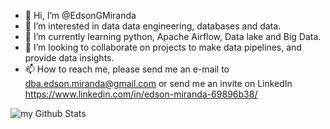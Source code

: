 - 👋 Hi, I’m @EdsonGMiranda
- 👀 I’m interested in data data engineering,  databases and data.
- 🌱 I’m currently learning python, Apache Airflow, Data lake and Big Data.
- 💞️ I’m looking to collaborate on projects to make data pipelines, and provide data insights.
- 📫 How to reach me, please send me an e-mail to dba.edson.miranda@gmail.com or send me an invite on LinkedIn  https://www.linkedin.com/in/edson-miranda-69896b38/


<!---
EdsonGMiranda/EdsonGMiranda is a ✨ special ✨ repository because its `README.md` (this file) appears on your GitHub profile.
You can click the Preview link to take a look at your changes.

--->
<img align="center" src="https://github-readme-stats.vercel.app/api?username=EdsonGMiranda&include_all_commits=true&count_private=true&show_icons=true&line_height=20&title_color=2B5BBD&icon_color=1124BB&text_color=A1A1A1&bg_color=0,000000,130F40" alt="my Github Stats"/>
